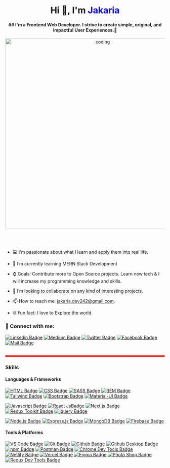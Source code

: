 <h1 align="center">Hi 👋, I'm <span style="color:blue">Jakaria</span></h1>
<h4 align="center">## I'm a Frontend Web Developer. I strive to create simple, original, and impactful User Experiences.🚀</h4>

<div align="center" >
<img aling="center" alt="coding" width="600" src="https://media4.giphy.com/media/qgQUggAC3Pfv687qPC/giphy.gif">
</div>
<br />
<br />
<br />

- 💻 I'm passionate about what I learn and apply them into real life.

- 🌱 I’m currently learning MERN Stack Development
   
- ⌚ Goals: Contribute more to Open Source projects. Learn new tech & I will increase my programming knowledge and skills.
  
- 👯 I’m looking to collaborate on any kind of interesting projects.
  
- 📫 How to reach me: jakaria.dev242@gmail.com.
  
- 🌐 Fun fact: I love to Explore the world.


### 🤝 Connect with me:

[![Linkedin Badge](https://img.shields.io/badge/LinkedIn-0077B5?style=for-the-badge&logo=linkedin&logoColor=white)]() [![Medium Badge](https://img.shields.io/badge/Medium-000000?style=for-the-badge&logo=medium&logoColor=white)](https://medium.com/@jakaria.dev242)  [![Twitter Badge](https://img.shields.io/badge/Twitter-1DA1F2?style=for-the-badge&logo=twitter&logoColor=white)](https://twitter.com/Shohelranabaig) [![Facebook Badge](https://img.shields.io/badge/Facebook-1877F2?style=for-the-badge&logo=facebook&logoColor=white)](https://www.facebook.com/jakaria.web.dev) [![Mail Badge](https://img.shields.io/badge/Gmail-D14836?style=for-the-badge&logo=gmail&logoColor=white)](mailto:jakaria.dev242@gmail.com)
<br />
<br />
<p align="left" style="border-bottom: 5px solid red">
</p>

<h3 align="left">Skills</h3>

#### Languages & Frameworks

[![HTML Badge](https://img.shields.io/badge/HTML-E34F26?style=for-the-badge&logo=html5&logoColor=white)](#)
[![CSS Badge](https://img.shields.io/badge/CSS-1572B6?style=for-the-badge&logo=css3&logoColor=white)](#)
[![SASS Badge](https://img.shields.io/badge/Sass-CC6699?style=for-the-badge&logo=sass&logoColor=white)](#)
[![BEM Badge](https://img.shields.io/badge/bem-000000?style=for-the-badge&logo=bem&logoColor=white)](#)
[![Tailwind Badge](https://img.shields.io/badge/Tailwind%20CSS-29A5E9?style=for-the-badge&logo=tailwindcss&logoColor=white)](#)
[![Bootstrap Badge](https://img.shields.io/badge/Bootstrap-7510F7?style=for-the-badge&logo=bootstrap&logoColor=white)](#)
[![Material-UI Badge](https://img.shields.io/badge/Material%20UI-007FFF?style=for-the-badge&logo=mui&logoColor=white)](#)


[![Javascript Badge](https://img.shields.io/badge/JavaScript-F0DB4F?style=for-the-badge&logo=javascript&logoColor=black)](#)
[![React JsBadge](https://img.shields.io/badge/-React-61DBFB?style=for-the-badge&logo=react&logoColor=black)](#)
[![Next.js Badge](https://img.shields.io/badge/next.js-000000?style=for-the-badge&logo=nextdotjs&logoColor=white)](#)
[![Redux Toolkit Badge](https://img.shields.io/badge/redux-764ABC?style=for-the-badge&logo=redux&logoColor=black)](#)
[![jquery Badge](https://img.shields.io/badge/jquery-0769AD?style=for-the-badge&logo=jquery&logoColor=black)](#)

[![Node.js Badge](https://img.shields.io/badge/Node.js-339933?style=for-the-badge&logo=nodedotjs&logoColor=white)](#)
[![Express.js Badge](https://img.shields.io/badge/Express.js-000000?style=for-the-badge&logo=express&logoColor=white)](#)
[![MongoDB Badge](https://img.shields.io/badge/MongoDB-4EA94B?style=for-the-badge&logo=mongodb&logoColor=white)](#)
[![Firebase Badge](https://img.shields.io/badge/firebase-ffca28?style=for-the-badge&logo=firebase&logoColor=black)](#)

#### Tools & Platforms

[![VS Code Badge](https://img.shields.io/badge/VS_Code-0078D4?style=for-the-badge&logo=visual%20studio%20code&logoColor=white)](#)
[![Git Badge](https://img.shields.io/badge/GIT-E44C30?style=for-the-badge&logo=git&logoColor=white)](#)
[![Github Badge](https://img.shields.io/badge/GitHub-000000?style=for-the-badge&logo=github&logoColor=white)](#)
[![Github Desktop Badge](https://img.shields.io/badge/GitHub%20Desktop-6e5494?style=for-the-badge&logo=github&logoColor=white)](#)
[![npm Badge](https://img.shields.io/badge/npm-CB3837?style=for-the-badge&logo=npm&logoColor=white)](#)
[![Postman Badge](https://img.shields.io/badge/Postman-EF5B25?style=for-the-badge&logo=postman&logoColor=white)](#)
[![Chrome Dev Tools Badge](https://img.shields.io/badge/Chrome_Dev_Tools-4285F4?style=for-the-badge&logo=Google-chrome&logoColor=white)](#)
[![Netlify Badge](https://img.shields.io/badge/Netlify-00C7B7?style=for-the-badge&logo=netlify&logoColor=white)](#)
[![Vercel Badge](https://img.shields.io/badge/Vercel-000000?style=for-the-badge&logo=vercel&logoColor=white)](#)
[![Figma Badge](https://img.shields.io/badge/figma-red?style=for-the-badge&logo=figma&logoColor=white)](#)
[![Photo Shop Badge](https://img.shields.io/badge/adobephotoshop-31A8FF?style=for-the-badge&logo=adobephotoshop&logoColor=white)](#)
[![Redux Dev Tools Badge](https://img.shields.io/badge/-Redux_Dev_Tool-008000?style=for-the-badge&logo=redux&logoColor=white)](#)
